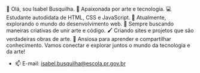 👋 Olá, sou Isabel Busquilha.
🎨 Apaixonada por arte e tecnologia.
💻 Estudante autodidata de HTML, CSS e JavaScript.
📖 Atualmente, explorando o mundo do desenvolvimento web.
🌟 Sempre buscando maneiras criativas de unir arte e código.
🖌️ Criando sites e projetos que são verdadeiras obras de arte.
🚀 Ansiosa para aprender e compartilhar conhecimento.
 Vamos conectar e explorar juntos o mundo da tecnologia e da arte!
- 📫 E-mail: isabel.busquilha@escola.pr.gov.br

<!---
isabelbusquilha/isabelbusquilha is a ✨ special ✨ repository because its `README.md` (this file) appears on your GitHub profile.
You can click the Preview link to take a look at your changes.
--->
